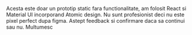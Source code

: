 Acesta este doar un prototip static fara functionalitate, am folosit React si Material UI incorporand Atomic design. Nu sunt profesionist deci nu este pixel perfect dupa figma. Astept feedback si confirmare daca sa continui sau nu. Multumesc 